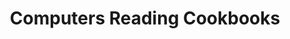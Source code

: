 ---
layout: project
title: Computers Reading Cookbooks
lead: Erin Ridnour
collaborators: Mindy McCoy
description: This project will create and examine a text corpus of community cookbooks from the Library’s Iowa Cookbook Collection in order to identify groupings of similar recipes that can reveal a shared food culture among Iowa communities as well as the evolution and adaptation of shared recipes over time.
image: https://historicexhibits.lib.iastate.edu/iowacookbook/Images/toledoclub.jpg
alt: Cover of the Toledo Women's Club cookbook with image of historic house
permalink: /projects/computers-cookbooks.html
---